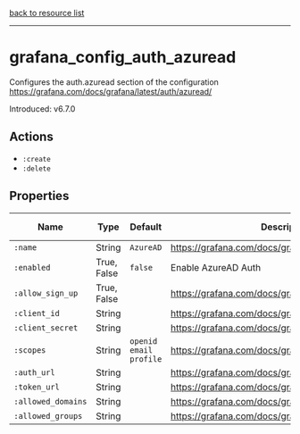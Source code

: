 [back to resource list](https://github.com/sous-chefs/grafana#resources)

---

# grafana_config_auth_azuread

Configures the auth.azuread section of the configuration <https://grafana.com/docs/grafana/latest/auth/azuread/>

Introduced: v6.7.0

## Actions

- `:create`
- `:delete`

## Properties

| Name               | Type        | Default                | Description                                             | Allowed Values |
| ------------------ | ----------- | ---------------------- | ------------------------------------------------------- | -------------- |
| `:name`            | String      | `AzureAD`              | <https://grafana.com/docs/grafana/latest/auth/azuread/> |                |
| `:enabled`         | True, False | `false`                | Enable AzureAD Auth                                     | true, false    |
| `:allow_sign_up`   | True, False |                        | <https://grafana.com/docs/grafana/latest/auth/azuread/> | true, false    |
| `:client_id`       | String      |                        | <https://grafana.com/docs/grafana/latest/auth/azuread/> |                |
| `:client_secret`   | String      |                        | <https://grafana.com/docs/grafana/latest/auth/azuread/> |                |
| `:scopes`          | String      | `openid email profile` | <https://grafana.com/docs/grafana/latest/auth/azuread/> |                |
| `:auth_url`        | String      |                        | <https://grafana.com/docs/grafana/latest/auth/azuread/> |                |
| `:token_url`       | String      |                        | <https://grafana.com/docs/grafana/latest/auth/azuread/> |                |
| `:allowed_domains` | String      |                        | <https://grafana.com/docs/grafana/latest/auth/azuread/> |                |
| `:allowed_groups`  | String      |                        | <https://grafana.com/docs/grafana/latest/auth/azuread/> |                |
